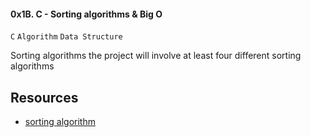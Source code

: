 #### 0x1B. C - Sorting algorithms & Big O
``C`` ``Algorithm`` ``Data Structure``


Sorting algorithms the project will involve at least four different sorting algorithms

## Resources
- [sorting algorithm](https://intranet.alxswe.com/rltoken/-j5MKLBlzZAC2RfJ5DTBIg)
